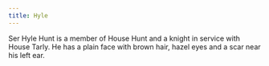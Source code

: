 ```yaml
---
title: Hyle
---
```


Ser Hyle Hunt is a member of House Hunt and a knight in service with House Tarly. He has a plain face with brown hair, hazel eyes and a scar near his left ear.


